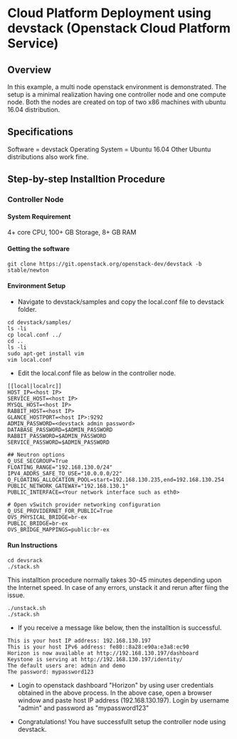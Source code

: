 # Cloud Platform Deployment using devstack (Openstack Cloud Platform Service)

## Overview
In this example, a multi node openstack environment is demonstrated. The setup is a minimal realization having one controller node and one compute node. Both the nodes are created on top of two x86 machines with ubuntu 16.04 distribution.   

## Specifications
Software = devstack
Operating System = Ubuntu 16.04 
Other Ubuntu distributions also work fine.

## Step-by-step Installtion Procedure
### Controller Node

#### System Requirement
4+ core CPU, 100+ GB Storage, 8+ GB RAM

#### Getting the software

```
git clone https://git.openstack.org/openstack-dev/devstack -b stable/newton
```

#### Environment Setup
* Navigate to devstack/samples and copy the local.conf file to devstack folder.

```
cd devstack/samples/
ls -li
cp local.conf ../
cd ..
ls -li
sudo apt-get install vim
vim local.conf 
```

* Edit the local.conf file as below in the controller node.

```
[[local|localrc]]
HOST_IP=<host IP>
SERVICE_HOST=<host IP>
MYSQL_HOST=<host IP>
RABBIT_HOST=<host IP>
GLANCE_HOSTPORT=<host IP>:9292
ADMIN_PASSWORD=<devstack admin password>
DATABASE_PASSWORD=$ADMIN_PASSWORD
RABBIT_PASSWORD=$ADMIN_PASSWORD
SERVICE_PASSWORD=$ADMIN_PASSWORD

## Neutron options
Q_USE_SECGROUP=True
FLOATING_RANGE="192.168.130.0/24"
IPV4_ADDRS_SAFE_TO_USE="10.0.0.0/22"
Q_FLOATING_ALLOCATION_POOL=start=192.168.130.235,end=192.168.130.254
PUBLIC_NETWORK_GATEWAY="192.168.130.1"
PUBLIC_INTERFACE=<Your network interface such as eth0>

# Open vSwitch provider networking configuration
Q_USE_PROVIDERNET_FOR_PUBLIC=True
OVS_PHYSICAL_BRIDGE=br-ex
PUBLIC_BRIDGE=br-ex
OVS_BRIDGE_MAPPINGS=public:br-ex
```

#### Run Instructions

```
cd devsrack
./stack.sh
```

This installtion procedure normally takes 30-45 minutes depending upon the Internet speed. In case of any errors,
unstack it and rerun after fiing the issue.

```
./unstack.sh
./stack.sh
```

* If you receive a message like below, then the installtion is successful.

```
This is your host IP address: 192.168.130.197
This is your host IPv6 address: fe80::8a28:e90a:e3a8:ec90
Horizon is now available at http://192.168.130.197/dashboard
Keystone is serving at http://192.168.130.197/identity/
The default users are: admin and demo
The password: mypassword123
```

* Login to openstack dashboard "Horizon" by using user credentials obtained in the above process. In the above case, open a browser window and paste host IP address (192.168.130.197). Login by username "admin" and password as "mypassword123"

* Congratulations! You have successfullt setup the controller node using devstack.
